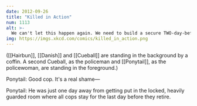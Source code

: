 ```yaml
---
date: 2012-09-26
title: "Killed in Action"
num: 1113
alt: >-
  We can't let this happen again. We need to build a secure TWO-day-before-retirement safe room.
img: https://imgs.xkcd.com/comics/killed_in_action.png
---
```

([[Hairbun]], [[Danish]] and [[Cueball]] are standing in the background by a coffin. A second Cueball, as the policeman and [[Ponytail]], as the policewoman, are standing in the foreground.)

Ponytail: Good cop. It's a real shame—

Ponytail: He was just one day away from getting put in the locked, heavily guarded room where all cops stay for the last day before they retire.
